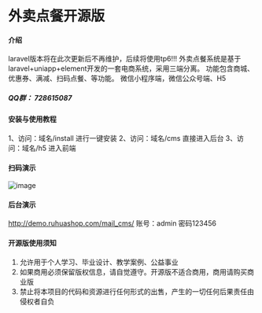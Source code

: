# 外卖点餐开源版

#### 介绍
laravel版本将在此次更新后不再维护，后续将使用tp6!!!
外卖点餐系统是基于laravel+uniapp+element开发的一套电商系统，采用三端分离。
功能包含商城、优惠券、满减、扫码点餐、等功能。
微信小程序端，微信公众号端、H5

##### QQ群： 728615087

#### 安装与使用教程
1、访问：域名/install 进行一键安装
2、访问：域名/cms 直接进入后台
3、访问：域名/h5 进入前端


#### 扫码演示
![image](http://demo.ruhuashop.com/mail.png)

#### 后台演示
http://demo.ruhuashop.com/mail_cms/	账号：admin	密码123456

#### 开源版使用须知
1.  允许用于个人学习、毕业设计、教学案例、公益事业
2.  如果商用必须保留版权信息，请自觉遵守。开源版不适合商用，商用请购买商业版
3.  禁止将本项目的代码和资源进行任何形式的出售，产生的一切任何后果责任由侵权者自负









